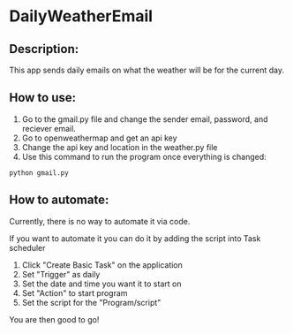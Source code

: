 # DailyWeatherEmail
## Description:
This app sends daily emails on what the weather will be for the current day.

## How to use:
1. Go to the gmail.py file and change the sender email, password, and reciever email.
2. Go to openweathermap and get an api key
3. Change the api key and location in the weather.py file
4. Use this command to run the program once everything is changed:
```
python gmail.py
```

## How to automate:
Currently, there is no way to automate it via code.

If you want to automate it you can do it by adding the script into Task scheduler
1. Click "Create Basic Task" on the application
2. Set "Trigger" as daily
3. Set the date and time you want it to start on
4. Set "Action" to start program
5. Set the script for the "Program/script"

You are then good to go!
